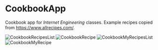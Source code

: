 # CookbookApp
Cookbook app for *Internet Engineering* classes. Example recipes copied from https://www.allrecipes.com/.

![CookbookRecipesList](https://github.com/jbahyrycz/CookbookApp/assets/86531146/af8bbedb-1268-40c1-8635-1d85d81467b8)
![CookbookRecipe](https://github.com/jbahyrycz/CookbookApp/assets/86531146/4e2eb9c0-a589-44c3-bfd0-e33678187c9f)
![CookbookMyRecipesList](https://github.com/jbahyrycz/CookbookApp/assets/86531146/cd6b4302-c033-40a0-9fd2-784ed6e1edf2)
![CookbookMyRecipe](https://github.com/jbahyrycz/CookbookApp/assets/86531146/6e9f4296-99b5-424f-bc42-991a47611f95)
